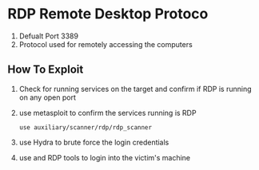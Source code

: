 # RDP Remote Desktop Protoco

1. Defualt Port 3389
2. Protocol used for remotely accessing the computers

## How To Exploit

1. Check for running services on the target and confirm if RDP is running on any open port
2. use metasploit to confirm the services running is RDP

       use auxiliary/scanner/rdp/rdp_scanner
   
4. use Hydra to brute force the login credentials
5. use and RDP tools to login into the victim's machine
